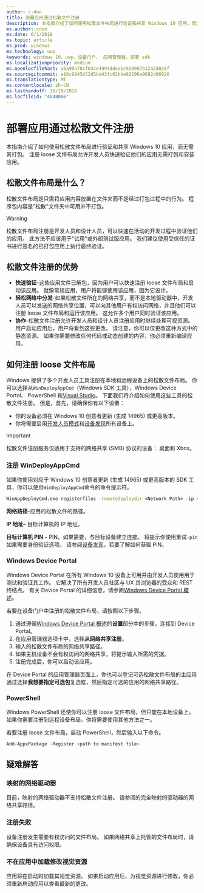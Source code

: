 ```yaml
---
author: c-don
title: 部署应用通过松散文件注册
description: 本指南介绍了如何使用松散文件布局进行验证和共享 Windows 10 应用，而无需其打包。
ms.author: cdon
ms.date: 6/1/2018
ms.topic: article
ms.prod: windows
ms.technology: uwp
keywords: windows 10，uwp，设备门户、 应用管理器，部署 sdk
ms.localizationpriority: medium
ms.openlocfilehash: a6a96a78cf03ce4994ddee1c929997b12a2d028f
ms.sourcegitcommit: e16c9845b52d5bd43fc02bbe92296a9682d96926
ms.translationtype: MT
ms.contentlocale: zh-CN
ms.lasthandoff: 10/19/2018
ms.locfileid: "4948006"
---
```

# <a name="deploy-an-app-through-loose-file-registration"></a>部署应用通过松散文件注册 

本指南介绍了如何使用松散文件布局进行验证和共享 Windows 10 应用，而无需其打包。 注册 loose 文件布局允许开发人员快速验证他们的应用无需打包和安装应用。 

## <a name="what-is-a-loose-file-layout"></a>松散文件布局是什么？

松散文件布局是只需将应用内容放置在文件夹而不是经过打包过程中的行为。 程序包内容是"松散"文件夹中可用并不打包。 

> [!WARNING]
> 松散文件布局注册是开发人员和设计人员，可以快速在活动的开发过程中验证他们的应用。 此方法不应该用于"试用"或外部测试版应用。 我们建议使用受信任的证书进行签名的已打包应用上执行最终验证。 

## <a name="advantages-of-loose-file-registration"></a>松散文件注册的优势

- **快速验证**-这些应用文件已解包，因为用户可以快速注册 loose 文件布局和启动该应用。 就像常规应用，用户将能够使用该应用，因为它设计。 
- **轻松网络中分发**-如果松散文件所在的网络共享，而不是本地驱动器中，开发人员可以发送的网络共享位置，可以向其他用户有权访问网络，并且他们可以注册 loose 文件布局和运行该应用。 这允许多个用户同时验证该应用。 
- **协作**-松散文件注册允许开发人员和设计人员注册应用时继续处理可视资源。 用户启动应用后，用户将看到这些更改。 请注意，你可以仅更改这种方式中的静态资源。 如果你需要修改任何代码或动态创建的内容，你必须重新编译应用。

## <a name="how-to-register-a-loose-file-layout"></a>如何注册 loose 文件布局

Windows 提供了多个开发人员工具注册在本地和远程设备上的松散文件布局。 你可以选择从`WinDeployAppCmd`（Windows SDK 工具），Windows Device Portal、 PowerShell 和[Visual Studio](https://docs.microsoft.com/windows/uwp/debug-test-perf/deploying-and-debugging-uwp-apps#register-layout-from-network)。 下面我们将介绍如何使用这些工具的松散文件注册。 但是，首先，请确保你有以下设置：

- 你的设备必须在 Windows 10 创意者更新 (生成 14965) 或更高版本。
- 你将需要启用[开发人员模式](https://msdn.microsoft.com/windows/uwp/get-started/enable-your-device-for-development)和[设备发现](https://docs.microsoft.com/en-us/windows/uwp/get-started/enable-your-device-for-development#device-discovery)所有设备上。

> [!IMPORTANT]
> 松散文件注册服务仅适用于支持的网络共享 (SMB) 协议的设备： 桌面和 Xbox。 

### <a name="register-with-windeployappcmd"></a>注册 WinDeployAppCmd

如果你使用对应于 Windows 10 创意者更新 (生成 14965) 或更高版本的 SDK 工具，你可以使用`WinDeployAppCmd`命令的命令提示符。

```cmd
WinAppDeployCmd.exe registerfiles -remotedeploydir <Network Path> -ip <IP Address> -pin <target machine PIN>
```

**网络路径**-应用的松散文件的路径。

**IP 地址**– 目标计算机的 IP 地址。

**目标计算机 PIN** – PIN，如果需要，与目标设备建立连接。 将提示你使用重试`-pin`如果需要身份验证选项。 请参阅[设备发现](https://docs.microsoft.com/windows/uwp/get-started/enable-your-device-for-development#device-discovery)，若要了解如何获取 PIN。

### <a name="windows-device-portal"></a>Windows Device Portal

Windows Device Portal 在所有 Windows 10 设备上可用并由开发人员使用用于测试和验证其工作。 它解决了所有开发人员社区与 UX 其浏览器的受众和 REST 终结点。 有关 Device Portal 的详细信息，请参阅[Windows Device Portal 概述](device-portal.md)。

若要在设备门户中注册的松散文件布局，请按照以下步骤。

1. 通过遵循[Windows Device Portal 概述](device-portal.md)的**设置**部分中的步骤，连接到 Device Portal。
1. 在应用管理器选项卡中，选择**从网络共享注册**。
1. 输入的松散文件布局的网络共享路径。 
1. 如果主机设备不会有权访问的网络共享，将提示输入所需的凭据。
1. 注册完成后，你可以启动该应用。

在 Device Portal 的应用管理器页面上，你也可以登记可选松散文件布局的主应用通过选择**我想要指定可选包**复选框，然后指定可选的应用的网络共享路径。 

### <a name="powershell"></a>PowerShell 

Windows PowerShell 还使你可以注册 loose 文件布局，但只能在本地设备上。 如果你需要注册到远程设备布局，你将需要使用其他方法之一。 

若要注册 loose 文件布局，启动 PowerShell，然后输入以下命令。

```PowerShell
Add-AppxPackage -Register <path to manifest file>
```

## <a name="troubleshooting"></a>疑难解答

### <a name="mapped-network-drives"></a>映射的网络驱动器
目前，映射的网络驱动器不支持松散文件注册。 请参阅的完全映射的驱动器的网络共享路径。

### <a name="registration-failure"></a>注册失败
设备注册发生需要有权访问的文件布局。 如果网络共享上托管的文件布局时，请确保设备具有访问权限。 

### <a name="modifications-to-visual-assets-arent-being-loaded-in-the-app"></a>不在应用中加载修改视觉资源 
应用将在启动时加载其视觉资源。 如果启动应用后，为视觉资源进行修改，你必须重新启动应用以查看最新的更改。